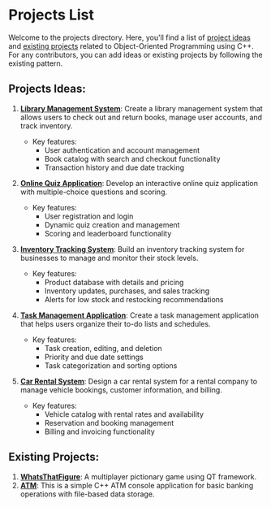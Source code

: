 # Projects List

Welcome to the projects directory. Here, you'll find a list of [project ideas](#projects-ideas) and [existing projects](#existing-projects) related to Object-Oriented Programming using C++. For any contributors, you can add ideas or existing projects by following the existing pattern.

## Projects Ideas:

1. **[Library Management System](library-management/README.md)**: Create a library management system that allows users to check out and return books, manage user accounts, and track inventory.
   - Key features:
     - User authentication and account management
     - Book catalog with search and checkout functionality
     - Transaction history and due date tracking

2. **[Online Quiz Application](quiz-app/README.md)**: Develop an interactive online quiz application with multiple-choice questions and scoring.
   - Key features:
     - User registration and login
     - Dynamic quiz creation and management
     - Scoring and leaderboard functionality

3. **[Inventory Tracking System](inventory-system/README.md)**: Build an inventory tracking system for businesses to manage and monitor their stock levels.
   - Key features:
     - Product database with details and pricing
     - Inventory updates, purchases, and sales tracking
     - Alerts for low stock and restocking recommendations

4. **[Task Management Application](task-manager/README.md)**: Create a task management application that helps users organize their to-do lists and schedules.
   - Key features:
     - Task creation, editing, and deletion
     - Priority and due date settings
     - Task categorization and sorting options

5. **[Car Rental System](car-rental/README.md)**: Design a car rental system for a rental company to manage vehicle bookings, customer information, and billing.
   - Key features:
     - Vehicle catalog with rental rates and availability
     - Reservation and booking management
     - Billing and invoicing functionality



## Existing Projects:

1. **[WhatsThatFigure](https://github.com/gaurovgiri/whatsthatfigure)**: A multiplayer pictionary game using QT framework.
2. **[ATM](https://github.com/aayush105/ATM)**: This is a simple C++ ATM console application for basic banking operations with file-based data storage.